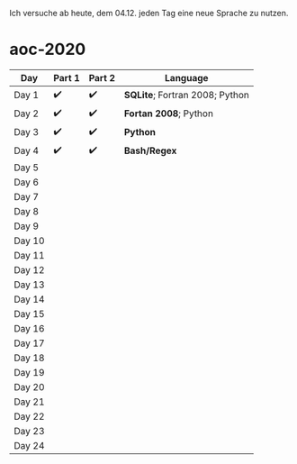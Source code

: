 Ich versuche ab heute, dem 04.12. jeden Tag eine neue Sprache zu nutzen.

# aoc-2020

| Day    | Part 1             | Part 2             | Language                         |
| ------ | ------------------ | ------------------ | -------------------------------- |
| Day 1  | :heavy_check_mark: | :heavy_check_mark: | **SQLite**; Fortran 2008; Python |
| Day 2  | :heavy_check_mark: | :heavy_check_mark: | **Fortan 2008**; Python          |
| Day 3  | :heavy_check_mark: | :heavy_check_mark: | **Python**                       |
| Day 4  | :heavy_check_mark: | :heavy_check_mark: | **Bash/Regex**                   |
| Day 5  |                    |                    |                                  |
| Day 6  |                    |                    |                                  |
| Day 7  |                    |                    |                                  |
| Day 8  |                    |                    |                                  |
| Day 9  |                    |                    |                                  |
| Day 10 |                    |                    |                                  |
| Day 11 |                    |                    |                                  |
| Day 12 |                    |                    |                                  |
| Day 13 |                    |                    |                                  |
| Day 14 |                    |                    |                                  |
| Day 15 |                    |                    |                                  |
| Day 16 |                    |                    |                                  |
| Day 17 |                    |                    |                                  |
| Day 18 |                    |                    |                                  |
| Day 19 |                    |                    |                                  |
| Day 20 |                    |                    |                                  |
| Day 21 |                    |                    |                                  |
| Day 22 |                    |                    |                                  |
| Day 23 |                    |                    |                                  |
| Day 24 |                    |                    |                                  |
